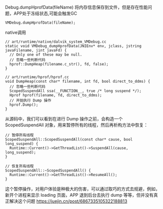 Debug.dumpHprofData(fileName) 将内存信息保存到文件，但是存在性能问题，APP处于冻结状态,可能会触发GC
```
VMDebug.dumpHprofData(fileName);
```
native调用
```
// art/runtime/native/dalvik_system_VMDebug.cc
static void VMDebug_dumpHprofData(JNIEnv* env, jclass, jstring javaFilename, jint javaFd) {
  // Only one of these may be null.
  // 忽略一些判断代码
  hprof::DumpHeap(filename.c_str(), fd, false);
}

// art/runtime/hprof/hprof.cc
void DumpHeap(const char* filename, int fd, bool direct_to_ddms) {
  // 忽略一些判断代码
  ScopedSuspendAll ssa(__FUNCTION__, true /* long suspend */);
  Hprof hprof(filename, fd, direct_to_ddms);
  // 开始执行 Dump 操作
  hprof.Dump();
}
```
从源码中，我们可以看到在进行 Dump 操作之前，会构造一个 ScopedSuspendAll 对象，用来暂停所有的线程，然后再析构方法中恢复：
```
// 暂停所有线程
ScopedSuspendAll::ScopedSuspendAll(const char* cause, bool long_suspend) {
  Runtime::Current()->GetThreadList()->SuspendAll(cause, long_suspend);
}

// 恢复所有线程
ScopedSuspendAll::~ScopedSuspendAll() {
  Runtime::Current()->GetThreadList()->ResumeAll();
}
```
这个暂停操作，对用户体验是种极大的伤害，可以通过取巧的方式去规避，例如，新开个进程来显示 loading 页面，APP 退到后台去执行 dump
  等等，但并没有真正解决这个问题
https://juejin.cn/post/6867335105322188813